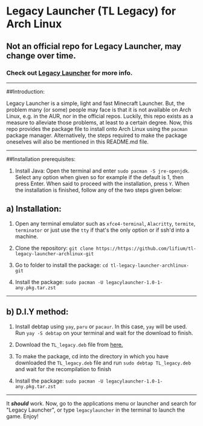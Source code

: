 # Legacy Launcher (TL Legacy) for Arch Linux
## Not an official repo for Legacy Launcher, may change over time.
### Check out [Legacy Launcher](https://llaun.ch/en) for more info.
---
##Introduction:

Legacy Launcher is a simple, light and fast Minecraft Launcher. But, the problem many (or some) people may face is that it is not available on Arch Linux, e.g. in the AUR, nor in the official repos. Luckily, this repo exists as a measure to alleviate those problems, at least to a certain degree. Now, this repo provides the package file to install onto Arch Linux using the `pacman` package manager. Alternatively, the steps required to make the package oneselves will also be mentioned in this README.md file.

---

##Installation prerequisites:

1. Install Java: Open the terminal and enter `sudo pacman -S jre-openjdk`. Select any option when given so for example if the default is 1, then press Enter. When said to proceed with the installation, press `Y`. When the installation is finished, follow any of the two steps given below:

## a) Installation:

1. Open any terminal emulator such as `xfce4-terminal`, `Alacritty`, `termite`, `terminator` or just use the `tty` if that's the only option or if ssh'd into a machine.

2. Clone the repository: `git clone https://https://github.com/lifium/tl-legacy-launcher-archlinux-git `

3. Go to folder to install the package: `cd tl-legacy-launcher-archlinux-git`

4. Install the package: `sudo pacman -U legacylauncher-1.0-1-any.pkg.tar.zst`

---

## b) D.I.Y method:

1. Install debtap using `yay`, `paru` or `pacaur`. In this case, `yay` will be used.
Run `yay -S debtap` on your terminal and wait for the download to finish.

2. Download the `TL_legacy.deb` file from [here.](https://llaun.ch/ubuntu)

3. To make the package, cd into the directory in which you have downloaded the `TL_legacy.deb` file and run `sudo debtap TL_legacy.deb` and wait for the recompilation to finish

4. Install the package: `sudo pacman -U legacylauncher-1.0-1-any.pkg.tar.zst`

---

It ***should*** work. Now, go to the applications menu or launcher and search for "Legacy Launcher", or type `legacylauncher` in the terminal to launch the game. Enjoy!


